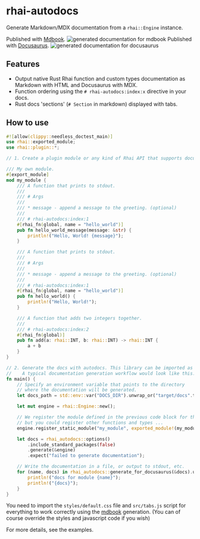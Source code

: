 # rhai-autodocs

Generate Markdown/MDX documentation from a `rhai::Engine` instance.

Published with [Mdbook](https://rust-lang.github.io/mdBook/index.html).
![generated documentation for mdbook](assets/mdbook.png)
Published with [Docusaurus](https://docusaurus.io/).
![generated documentation for docusaurus](assets/docusaurus.jpg)

## Features

- Output native Rust Rhai function and custom types documentation as Markdown with HTML and Docusaurus with MDX.
- Function ordering using the `# rhai-autodocs:index:x` directive in your docs.
- Rust docs 'sections' (`# Section` in markdown) displayed with tabs.

## How to use

```rust
#![allow(clippy::needless_doctest_main)]
use rhai::exported_module;
use rhai::plugin::*;

// 1. Create a plugin module or any kind of Rhai API that supports documentation on functions and types.

/// My own module.
#[export_module]
mod my_module {
    /// A function that prints to stdout.
    ///
    /// # Args
    ///
    /// * message - append a message to the greeting. (optional)
    ///
    /// # rhai-autodocs:index:1
    #[rhai_fn(global, name = "hello_world")]
    pub fn hello_world_message(message: &str) {
        println!("Hello, World! {message}");
    }

    /// A function that prints to stdout.
    ///
    /// # Args
    ///
    /// * message - append a message to the greeting. (optional)
    ///
    /// # rhai-autodocs:index:1
    #[rhai_fn(global, name = "hello_world")]
    pub fn hello_world() {
        println!("Hello, World!");
    }

    /// A function that adds two integers together.
    ///
    /// # rhai-autodocs:index:2
    #[rhai_fn(global)]
    pub fn add(a: rhai::INT, b: rhai::INT) -> rhai::INT {
        a + b
    }
}

// 2. Generate the docs with autodocs. This library can be imported as a build dependency into your build script.
//    A typical documentation generation workflow would look like this:
fn main() {
    // Specify an environment variable that points to the directory
    // where the documentation will be generated.
    let docs_path = std::env::var("DOCS_DIR").unwrap_or("target/docs".to_string());

    let mut engine = rhai::Engine::new();

    // We register the module defined in the previous code block for this example,
    // but you could register other functions and types ...
    engine.register_static_module("my_module", exported_module!(my_module).into());

    let docs = rhai_autodocs::options()
        .include_standard_packages(false)
        .generate(&engine)
        .expect("failed to generate documentation");

    // Write the documentation in a file, or output to stdout, etc.
    for (name, docs) in rhai_autodocs::generate_for_docusaurus(&docs).unwrap() {
        println!("docs for module {name}");
        println!("{docs}");
    }
}

```

You need to import the `styles/default.css` file and `src/tabs.js` script for everything to work correctly using the [mdbook](https://rust-lang.github.io/mdBook/index.html) generation. (You can of course override the styles and javascript code if you wish)

For more details, see the examples.
